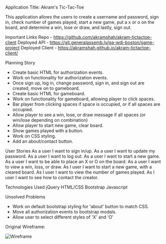 Application Title: Akram's Tic-Tac-Toe

This application allows the users to create a username and password, sign in, check number of games
played, start a new game, put a x or o on the board, and determine a win, lose or draw, and lastly,
sign out.

Important Links
Repo - https://github.com/akramshah/akram-tictactoe-client
Deployed API - https://git.generalassemb.ly/ga-wdi-boston/game-project
Deployed Client - https://akramshah.github.io/akram-tictactoe-client/

Planning Story
- Create basic HTML for authorization events.
- Work on functionality for authorization events.
- Once sign up, log in, change password, sign in, and sign out are created, move on to gameboard.
- Create basic HTML for gameboard.
- Work on functionality for gameboard, allowing player to click spaces.
- Bar player from clicking spaces if space is occupied, or if all spaces are occupied.
- Allow player to see a win, lose, or draw message if all spaces (or win/lose depending on combination)
- Allow player to start new game, clear board.
- Show games played with a button.
- Work on CSS styling.
- Add an about/contact button.

User Stories
As a user I want to sign in/up.
As a user I want to update my password.
As a user I want to log out.
As a user I want to start a new game.
As a user I want to be able to place an X or O on the board.
As a user I want to view a win, loss, or draw.
As I user I want to start a new game, with a cleared board.
As I user I want to view the number of games played.
As I user I want to see how to contact the creator.

Technologies Used
jQuery
HTML/CSS
Bootstrap
Javascript

Unsolved Problems
- Work on default bootstrap styling for 'about' button to match CSS.
- Move all authorization events to bootstrap modals.
- Allow user to select different styles of 'X' and 'O'


Original Wireframe:

![Wireframe](https://i.imgur.com/Zfb3RI1.png)